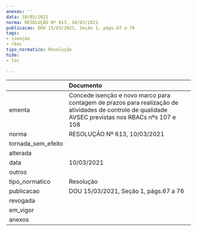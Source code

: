 ```yaml
---
anexos: ''
data: 10/03/2021
norma: RESOLUÇÃO Nº 613, 10/03/2021
publicacao: DOU 15/03/2021, Seção 1, págs.67 a 76
tags:
- isenção
- rbac
tipo_normatico: Resolução
hide: 
- toc 
 
---
```


|                    | Documento                                                                                                                                           |
|:-------------------|:----------------------------------------------------------------------------------------------------------------------------------------------------|
| ementa             | Concede isenção e novo marco para contagem de prazos para realização de atividades de controle de qualidade AVSEC previstas nos RBACs nºs 107 e 108 |
| norma              | RESOLUÇÃO Nº 613, 10/03/2021                                                                                                                        |
| tornada_sem_efeito |                                                                                                                                                     |
| alterada           |                                                                                                                                                     |
| data               | 10/03/2021                                                                                                                                          |
| outros             |                                                                                                                                                     |
| tipo_normatico     | Resolução                                                                                                                                           |
| publicacao         | DOU 15/03/2021, Seção 1, págs.67 a 76                                                                                                               |
| revogada           |                                                                                                                                                     |
| em_vigor           |                                                                                                                                                     |
| anexos             |                                                                                                                                                     |